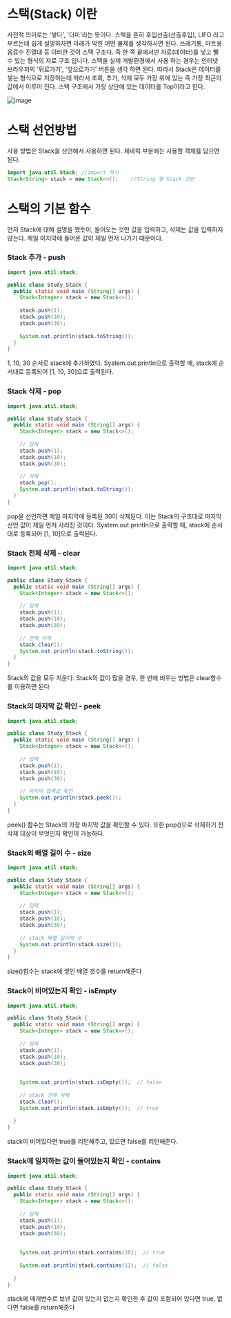 # 스택(Stack) 이란

사전적 의미로는 '쌓다', '더미'라는 뜻이다. 스택을 흔히 후입선출(선출후입), LIFO 라고 부르는데 
쉽게 설명하자면 아래가 막힌 어떤 물체를 생각하시면 된다. 쓰레기통, 마트용 음료수 진열대 등 이러한 것이 스택 구조다. 
즉 한 쪽 끝에서만 자료(데이터)를 넣고 뺄 수 있는 형식의 자료 구조 입니다. 스택을 실제 개발환경에서 사용 하는 경우는 
인터넷 브라우저의 '뒤로가기', '앞으로가기' 버튼을 생각 하면 된다. 따라서 Stack은 데이터를 쌓는 형식으로 저장하는데 
따라서 조회, 추가, 삭제 모두 가장 위에 있는 즉 가장 최근의 값에서 이루어 진다. 스택 구조에서 가장 상단에 있는 데이터를 Top이라고 한다.

![image](https://user-images.githubusercontent.com/93892965/180133772-76e1b54e-3715-4a40-b9d5-e379ce679768.png)


# 스택 선언방법

사용 방법은 Stack을 선언해서 사용하면 된다. 제네릭 부분에는 사용할 객체를 담으면 된다.

```java
import java.util.Stack;	//import 하기
Stack<String> stack = new Stack<>();	//String 형 Stack 선언
```

# 스택의 기본 함수

 먼저 Stack에 대해 설명을 했듯이, 들어오는 것만 값을 입력하고, 삭제는 값을 입력하지 않는다.
제일 마지막에 들어온 값이 제일 먼저 나가기 때문이다.

### Stack 추가 - push
```java
import java.util.stack;

public class Study_Stack {
  public static void main (String[] args) {
    Stack<Integer> stack = new Stack<>();
    
    stack.push(1);
    stack.push(10);
    stack.push(30);
    
    System.out.println(stack.toString());
  }
}
```
1, 10, 30 순서로 stack에 추가하였다.
System.out.println으로 출력할 때, stack에 순서대로 등록되어 [1, 10, 30]으로 출력된다.


### Stack 삭제 - pop
```java
import java.util.stack;

public class Study_Stack {
  public static void main (String[] args) {
    Stack<Integer> stack = new Stack<>();
    
    // 입력
    stack.push(1);
    stack.push(10);
    stack.push(30);
    
    // 삭제
    stack.pop();
    System.out.println(stack.toString());
  }
}
```
pop을 선언하면 제일 마지막에 등록된 30이 삭제된다.
이는 Stack의 구조대로 마지막 선언 값이 제일 먼저 사라진 것이다.
System.out.println으로 출력할 때, stack에 순서대로 등록되어 [1, 10]으로 출력된다.

### Stack 전체 삭제 - clear
```java
import java.util.stack;

public class Study_Stack {
  public static void main (String[] args) {
    Stack<Integer> stack = new Stack<>();
    
    // 입력
    stack.push(1);
    stack.push(10);
    stack.push(30);
    
    // 전체 삭제
    stack.clear();
    System.out.println(stack.toString());
  }
}
```
Stack의 값을 모두 지운다.
Stack의 값이 많을 경우, 한 번에 비우는 방법은 clear함수를 이용하면 된다

### Stack의 마지막 값 확인 - peek
```java
import java.util.stack;

public class Study_Stack {
  public static void main (String[] args) {
    Stack<Integer> stack = new Stack<>();
    
    // 입력
    stack.push(1);
    stack.push(10);
    stack.push(30);
    
    // 마지막 입력값 확인
    System.out.println(stack.peek());
  }
}
```
peek() 함수는 Stack의 가장 마지막 값을 확인할 수 있다.
또한 pop()으로 삭제하기 전 삭제 대상이 무엇인지 확인이 가능하다.

### Stack의 배열 길이 수 - size
```java
import java.util.stack;

public class Study_Stack {
  public static void main (String[] args) {
    Stack<Integer> stack = new Stack<>();
    
    // 입력
    stack.push(1);
    stack.push(10);
    stack.push(30);
    
    // stack 배열 길이의 수
    System.out.println(stack.size());
  }
}
```
size()함수는 stack에 쌓인 배열 갯수를 return해준다

### Stack이 비어있는지 확인 - isEmpty
```java
import java.util.stack;

public class Study_Stack {
  public static void main (String[] args) {
    Stack<Integer> stack = new Stack<>();
    
    // 입력
    stack.push(1);
    stack.push(10);
    stack.push(30);
    
   
    System.out.println(stack.isEmpty());  // false
    
    // stack 전체 삭재
    stack.clear();
    System.out.println(stack.isEmpty());  // true
    
  }
}
```
stack이 비어있다면 true를 리턴해주고, 있으면 false를 리턴해준다.

### Stack에 일치하는 값이 들어있는지 확인 - contains
```java
import java.util.stack;

public class Study_Stack {
  public static void main (String[] args) {
    Stack<Integer> stack = new Stack<>();
    
    // 입력
    stack.push(1);
    stack.push(10);
    stack.push(30);
    
   
    System.out.println(stack.contains(10);  // true
    
    System.out.println(stack.contains(11);  // false
    
  }
}
```
stack에 매개변수로 보낸 값이 있는지 없는지 확인한 후 값이 포함되어 있다면 true, 없다면 false를 return해준다
